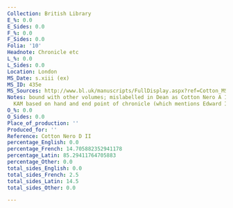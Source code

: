 ```yaml
---
Collection: British Library
E_%: 0.0
E_Sides: 0.0
F_%: 0.0
F_Sides: 0.0
Folia: '10'
Headnote: Chronicle etc
L_%: 0.0
L_Sides: 0.0
Location: London
MS_Date: s.xiii (ex)
MS_ID: 435e
MS_Sources: http://www.bl.uk/manuscripts/FullDisplay.aspx?ref=Cotton_MS_Nero_D_II
Notes: bound with other volumes; mislabelled in Dean as Cotton Nero A II; dated by
  KAM based on hand and end point of chronicle (which mentions Edward I's reign)
O_%: 0.0
O_Sides: 0.0
Place_of_production: ''
Produced_for: ''
Reference: Cotton Nero D II
percentage_English: 0.0
percentage_French: 14.705882352941178
percentage_Latin: 85.29411764705883
percentage_Other: 0.0
total_sides_English: 0.0
total_sides_French: 2.5
total_sides_Latin: 14.5
total_sides_Other: 0.0

---
```

